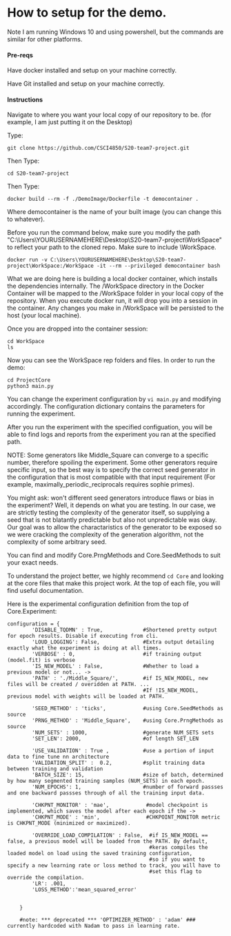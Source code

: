 # How to setup for the demo.
Note I am running Windows 10 and using powershell, but the commands are similar for other platforms.

#### Pre-reqs
Have docker installed and setup on your machine correctly. 

Have Git installed and setup on your machine correctly.

#### Instructions
Navigate to where you want your local copy of our repository to be. (for example, I am just putting it on the Desktop)

Type:
```
git clone https://github.com/CSCI4850/S20-team7-project.git
```
Then Type:
```
cd S20-team7-project
```
Then Type:
```
docker build --rm -f ./DemoImage/Dockerfile -t democontainer .
```
Where democontainer is the name of your built image (you can change this to whatever).

Before you run the command below, make sure you modify the path "C:\Users\YOURUSERNAMEHERE\Desktop\S20-team7-project\WorkSpace" to reflect your path to the cloned repo. Make sure to include \WorkSpace.

```
docker run -v C:\Users\YOURUSERNAMEHERE\Desktop\S20-team7-project\WorkSpace:/WorkSpace -it --rm --privileged democontainer bash 
```

What we are doing here is building a local docker container, which installs the dependencies internally. The /WorkSpace directory in the Docker Container will be mapped to the /WorkSpace folder in your local copy of the repository. When you execute docker run, it will drop you into a session in the container. Any changes you make in /WorkSpace will be persisted to the host (your local machine).

Once you are dropped into the container session:

```
cd WorkSpace
ls
```
Now you can see the WorkSpace rep folders and files. In order to run the demo:

``` 
cd ProjectCore
python3 main.py
```

You can change the experiment configuration by `vi main.py` and modifying accordingly. The configuration dictionary contains the parameters for running the experiment.

After you run the experiment with the specified configuation, you will be able to find logs and reports from the experiment you ran at the specified path.

NOTE: Some generators like Middle_Square can converge to a specific number, therefore spoiling the experiment. Some other generators require specific input, so the best way is to specify the correct seed generator in the configuration that is most compatible with that input requirement (For example, maximally_periodic_reciprocals requires sophie primes). 

You might ask: won't different seed generators introduce flaws or bias in the experiment? Well, it depends on what you are testing. In our case, we are strictly testing the complexity of the generator itself, so supplying a seed that is not blatantly predictable but also not unpredictable was okay. Our goal was to allow the charactaristics of the generator to be exposed so we were cracking the complexity of the generation algorithm, not the complexity of some arbitrary seed.

You can find and modify Core.PrngMethods and Core.SeedMethods to suit your exact needs.

To understand the project better, we highly recommend `cd Core` and looking at the core files that make this project work.
At the top of each file, you will find useful documentation. 

Here is the experimental configuration definition from the top of Core.Experiment:

```
configuration = {
        'DISABLE_TQDMN' : True,             #Shortened pretty output for epoch results. Disable if executing from cli.
        'LOUD_LOGGING': False,              #Extra output detailing exactly what the experiment is doing at all times.
        'VERBOSE' : 0,                      #if training output (model.fit) is verbose
        'IS_NEW_MODEL' : False,             #Whether to load a previous model or not... ->
        'PATH' : './Middle_Square/',        #if IS_NEW_MODEL, new files will be created / overidden at PATH. ... 
                                            #If !IS_NEW_MODEL, previous model with weights will be loaded at PATH. 
        
        'SEED_METHOD' : 'ticks',            #using Core.SeedMethods as source   
        'PRNG_METHOD' : 'Middle_Square',    #using Core.PrngMethods as source  
        'NUM_SETS' : 1000,                  #generate NUM_SETS sets 
        'SET_LEN': 2000,                    #of length SET_LEN                        
        
        'USE_VALIDATION' : True ,           #use a portion of input data to fine tune nn architecture
        'VALIDATION_SPLIT' :  0.2,          #split training data between training and validation
        'BATCH_SIZE': 15,                   #size of batch, determined by how many segmented training samples (NUM_SETS) in each epoch.
        'NUM_EPOCHS': 1,                    #number of forward passses and one backward passses through of all the training input data.
        
        'CHKPNT_MONITOR' : 'mae',            #model checkpoint is implemented, which saves the model after each epoch if the ->
        'CHKPNT_MODE' : 'min',               #CHKPOINT_MONITOR metric is CHKPNT_MODE (minimized or maximized).
        
        'OVERRIDE_LOAD_COMPILATION' : False,  #if IS_NEW_MODEL == false, a previous model will be loaded from the PATH. By default, 
                                              #keras compiles the loaded model on load using the saved training configuration, 
                                              #so if you want to specify a new learning rate or loss method to track, you will have to
                                              #set this flag to override the compilation.
        'LR': .001,
        'LOSS_METHOD':'mean_squared_error'
        
        
    }  
    
    #note: *** deprecated *** 'OPTIMIZER_METHOD' : 'adam' ### currently hardcoded with Nadam to pass in learning rate.
```
